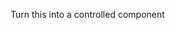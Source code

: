 <!-- TODO: Fill out -->

<!-- Make it first be a controlled input and then as a bonus make it also accept a ref as an uncontrolled input (Actually don't do the ref thing until the advanced course -->

Turn this into a controlled component

<!-- Maybe mention date-fns  -->
